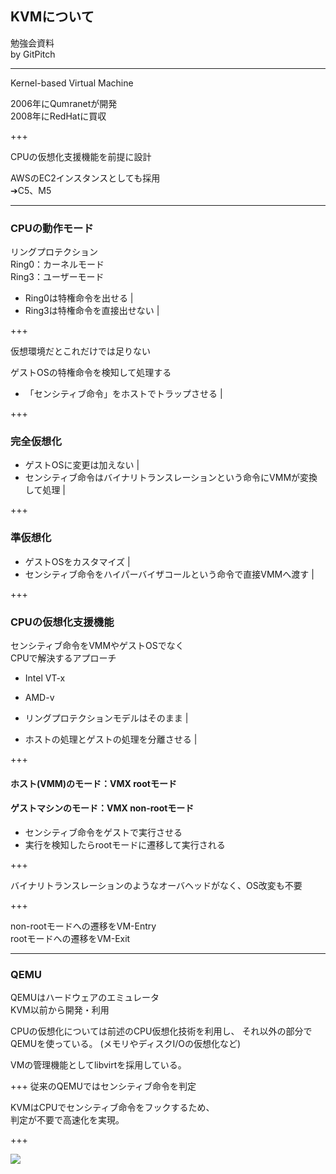 ## KVMについて
勉強会資料    
by GitPitch

---

Kernel-based Virtual Machine  

2006年にQumranetが開発  
2008年にRedHatに買収  

+++

CPUの仮想化支援機能を前提に設計  

AWSのEC2インスタンスとしても採用  
➔C5、M5  

---

### CPUの動作モード  
リングプロテクション  
Ring0：カーネルモード  
Ring3：ユーザーモード  

- Ring0は特権命令を出せる |
- Ring3は特権命令を直接出せない |

+++

仮想環境だとこれだけでは足りない  
  
ゲストOSの特権命令を検知して処理する  
  
- 「センシティブ命令」をホストでトラップさせる |

+++

### 完全仮想化  
- ゲストOSに変更は加えない |
- センシティブ命令はバイナリトランスレーションという命令にVMMが変換して処理 |

+++

### 準仮想化  
- ゲストOSをカスタマイズ |
- センシティブ命令をハイパーバイザコールという命令で直接VMMへ渡す |

+++

### CPUの仮想化支援機能
センシティブ命令をVMMやゲストOSでなく  
CPUで解決するアプローチ  
- Intel VT-x
- AMD-v
  
- リングプロテクションモデルはそのまま |
- ホストの処理とゲストの処理を分離させる |

+++

#### ホスト(VMM)のモード：VMX rootモード  
#### ゲストマシンのモード：VMX non-rootモード  

- センシティブ命令をゲストで実行させる  
- 実行を検知したらrootモードに遷移して実行される

+++

バイナリトランスレーションのようなオーバヘッドがなく、OS改変も不要

+++

non-rootモードへの遷移をVM-Entry  
rootモードへの遷移をVM-Exit  


---

### QEMU
QEMUはハードウェアのエミュレータ  
KVM以前から開発・利用  

CPUの仮想化については前述のCPU仮想化技術を利用し、
それ以外の部分でQEMUを使っている。
(メモリやディスクI/Oの仮想化など)

VMの管理機能としてlibvirtを採用している。

+++
従来のQEMUではセンシティブ命令を判定  
  
KVMはCPUでセンシティブ命令をフックするため、  
判定が不要で高速化を実現。

+++

<img src="img/img001.png">

